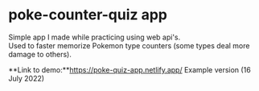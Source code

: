 # poke-counter-quiz app

Simple app I made while practicing using web api's.\
Used to faster memorize Pokemon type counters (some types deal more damage to others).

**Link to demo:**https://poke-quiz-app.netlify.app/
Example version (16 July 2022)
